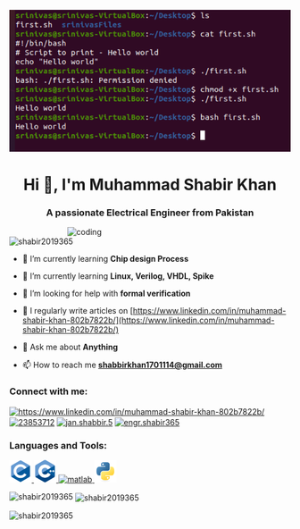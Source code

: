 ![logo](https://github.com/shabir2019365/shabir2019365/blob/main/E-nZxpc79.png)
<h1 align="center">Hi 👋, I'm Muhammad Shabir Khan</h1>
<h3 align="center">A passionate Electrical Engineer from Pakistan</h3>

<img align="right" alt="coding" width="400" src="https://user-images.githubusercontent.com/55389276/140866485-8fb1c876-9a8f-4d6a-98dc-08c4981eaf70.gif">

<p align="left"> <img src="https://komarev.com/ghpvc/?username=shabir2019365&label=Profile%20views&color=0e75b6&style=flat" alt="shabir2019365" /> </p>

- 🔭 I’m currently learning **Chip design Process**

- 🌱 I’m currently learning **Linux, Verilog, VHDL, Spike**

- 🤝 I’m looking for help with **formal verification**

- 📝 I regularly write articles on [https://www.linkedin.com/in/muhammad-shabir-khan-802b7822b/](https://www.linkedin.com/in/muhammad-shabir-khan-802b7822b/)

- 💬 Ask me about **Anything**

- 📫 How to reach me **shabbirkhan1701114@gmail.com**

<h3 align="left">Connect with me:</h3>
<p align="left">
<a href="https://linkedin.com/in/https://www.linkedin.com/in/muhammad-shabir-khan-802b7822b/" target="blank"><img align="center" src="https://raw.githubusercontent.com/rahuldkjain/github-profile-readme-generator/master/src/images/icons/Social/linked-in-alt.svg" alt="https://www.linkedin.com/in/muhammad-shabir-khan-802b7822b/" height="30" width="40" /></a>
<a href="https://stackoverflow.com/users/23853712" target="blank"><img align="center" src="https://raw.githubusercontent.com/rahuldkjain/github-profile-readme-generator/master/src/images/icons/Social/stack-overflow.svg" alt="23853712" height="30" width="40" /></a>
<a href="https://fb.com/jan.shabbir.5" target="blank"><img align="center" src="https://raw.githubusercontent.com/rahuldkjain/github-profile-readme-generator/master/src/images/icons/Social/facebook.svg" alt="jan.shabbir.5" height="30" width="40" /></a>
<a href="https://instagram.com/engr.shabir365" target="blank"><img align="center" src="https://raw.githubusercontent.com/rahuldkjain/github-profile-readme-generator/master/src/images/icons/Social/instagram.svg" alt="engr.shabir365" height="30" width="40" /></a>
</p>

<h3 align="left">Languages and Tools:</h3>
<p align="left"> <a href="https://www.cprogramming.com/" target="_blank" rel="noreferrer"> <img src="https://raw.githubusercontent.com/devicons/devicon/master/icons/c/c-original.svg" alt="c" width="40" height="40"/> </a> <a href="https://www.w3schools.com/cpp/" target="_blank" rel="noreferrer"> <img src="https://raw.githubusercontent.com/devicons/devicon/master/icons/cplusplus/cplusplus-original.svg" alt="cplusplus" width="40" height="40"/> </a> <a href="https://www.mathworks.com/" target="_blank" rel="noreferrer"> <img src="https://upload.wikimedia.org/wikipedia/commons/2/21/Matlab_Logo.png" alt="matlab" width="40" height="40"/> </a> <a href="https://www.python.org" target="_blank" rel="noreferrer"> <img src="https://raw.githubusercontent.com/devicons/devicon/master/icons/python/python-original.svg" alt="python" width="40" height="40"/> </a> </p>

<p><img align="left" src="https://github-readme-stats.vercel.app/api/top-langs?username=shabir2019365&show_icons=true&locale=en&layout=compact" alt="shabir2019365" /></p>

<p>&nbsp;<img align="center" src="https://github-readme-stats.vercel.app/api?username=shabir2019365&show_icons=true&locale=en" alt="shabir2019365" /></p>

<p><img align="center" src="https://github-readme-streak-stats.herokuapp.com/?user=shabir2019365&" alt="shabir2019365" /></p>
